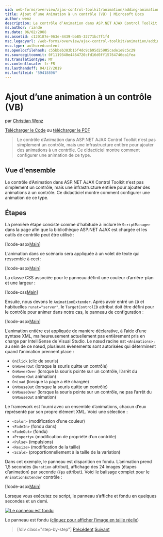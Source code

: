```yaml
---
uid: web-forms/overview/ajax-control-toolkit/animation/adding-animation-to-a-control-vb
title: Ajout d’une Animation à un contrôle (VB) | Microsoft Docs
author: wenz
description: Le contrôle d’Animation dans ASP.NET AJAX Control Toolkit n’est pas simplement un contrôle, mais une infrastructure entière pour ajouter des animations à un contrôle. Ce didacticiel montre comment...
ms.author: riande
ms.date: 06/02/2008
ms.assetid: c120187e-963e-4439-bb85-32771bc7f1f4
msc.legacyurl: /web-forms/overview/ajax-control-toolkit/animation/adding-animation-to-a-control-vb
msc.type: authoredcontent
ms.openlocfilehash: c55bbeb383b15f4dc9cb95d25905cade1e8c5c29
ms.sourcegitcommit: 0f1119340e4464720cfd16d0ff15764746ea1fea
ms.translationtype: MT
ms.contentlocale: fr-FR
ms.lasthandoff: 04/17/2019
ms.locfileid: "59418896"
---
```

# <a name="adding-animation-to-a-control-vb"></a>Ajout d’une animation à un contrôle (VB)

par [Christian Wenz](https://github.com/wenz)

[Télécharger le Code](http://download.microsoft.com/download/f/9/a/f9a26acd-8df4-4484-8a18-199e4598f411/Animation1.vb.zip) ou [télécharger le PDF](http://download.microsoft.com/download/6/7/1/6718d452-ff89-4d3f-a90e-c74ec2d636a3/animation1VB.pdf)

> Le contrôle d’Animation dans ASP.NET AJAX Control Toolkit n’est pas simplement un contrôle, mais une infrastructure entière pour ajouter des animations à un contrôle. Ce didacticiel montre comment configurer une animation de ce type.


## <a name="overview"></a>Vue d'ensemble

Le contrôle d’Animation dans ASP.NET AJAX Control Toolkit n’est pas simplement un contrôle, mais une infrastructure entière pour ajouter des animations à un contrôle. Ce didacticiel montre comment configurer une animation de ce type.

## <a name="steps"></a>Étapes

La première étape consiste comme d’habitude à inclure le `ScriptManager` dans la page afin que la bibliothèque ASP.NET AJAX est chargée et les outils de contrôle peut être utilisé :

[!code-aspx[Main](adding-animation-to-a-control-vb/samples/sample1.aspx)]

L’animation dans ce scénario sera appliquée à un volet de texte qui ressemble à ceci :

[!code-aspx[Main](adding-animation-to-a-control-vb/samples/sample2.aspx)]

La classe CSS associée pour le panneau définit une couleur d’arrière-plan et une largeur :

[!code-css[Main](adding-animation-to-a-control-vb/samples/sample3.css)]

Ensuite, nous devons le `AnimationExtender`. Après avoir entré un `ID` et habituelles `runat="server"`, le `TargetControlID` attribut doit être défini pour le contrôle pour animer dans notre cas, le panneau de configuration :

[!code-aspx[Main](adding-animation-to-a-control-vb/samples/sample4.aspx)]

L’animation entière est appliquée de manière déclarative, à l’aide d’une syntaxe XML, malheureusement actuellement pas entièrement pris en charge par IntelliSense de Visual Studio. Le nœud racine est `<Animations>;` au sein de ce nœud, plusieurs événements sont autorisées qui déterminent quand l’animation prennent place :

- `OnClick` (clic de souris)
- `OnHoverOut` (lorsque la souris quitte un contrôle)
- `OnHoverOver` (lorsque la souris pointe sur un contrôle, l’arrêt du `OnHoverOut` animation)
- `OnLoad` (lorsque la page a été chargée)
- `OnMouseOut` (lorsque la souris quitte un contrôle)
- `OnMouseOver` (lorsque la souris pointe sur un contrôle, ne pas l’arrêt du `OnMouseOut` animation)

Le framework est fourni avec un ensemble d’animations, chacun d’eux représenté par son propre élément XML. Voici une sélection :

- `<Color>` (modification d’une couleur)
- `<FadeIn>` (fondu dans)
- `<FadeOut>` (fondu)
- `<Property>` (modification de propriété d’un contrôle)
- `<Pulse>` (impulsions)
- `<Resize>` (modification de la taille)
- `<Scale>` (proportionnellement à la taille de la variation)

Dans cet exemple, le panneau est disparition en fondu. L’animation prend 1,5 secondes (`Duration` attribut), affichage des 24 images (étapes d’animation) par seconde (`Fps` attribut). Voici le balisage complet pour le `AnimationExtender` contrôle :

[!code-aspx[Main](adding-animation-to-a-control-vb/samples/sample5.aspx)]

Lorsque vous exécutez ce script, le panneau s’affiche et fondu en quelques secondes et un demi.


[![Le panneau est fondu](adding-animation-to-a-control-vb/_static/image2.png)](adding-animation-to-a-control-vb/_static/image1.png)

Le panneau est fondu ([cliquez pour afficher l’image en taille réelle](adding-animation-to-a-control-vb/_static/image3.png))

> [!div class="step-by-step"]
> [Précédent](dynamically-controlling-updatepanel-animations-cs.md)
> [Suivant](executing-several-animations-at-the-same-time-vb.md)
